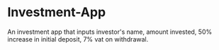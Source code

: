 # Investment-App
An investment app that inputs investor's name, amount invested, 50% increase in initial deposit, 7% vat on withdrawal.

